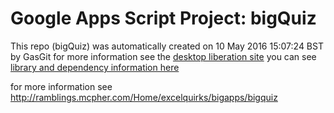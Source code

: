 # Google Apps Script Project: bigQuiz
This repo (bigQuiz) was automatically created on 10 May 2016 15:07:24 BST by GasGit
for more information see the [desktop liberation site](http://ramblings.mcpher.com/Home/excelquirks/drivesdk/gettinggithubready "desktop liberation")
you can see [library and dependency information here](dependencies.md)

for more information see http://ramblings.mcpher.com/Home/excelquirks/bigapps/bigquiz
